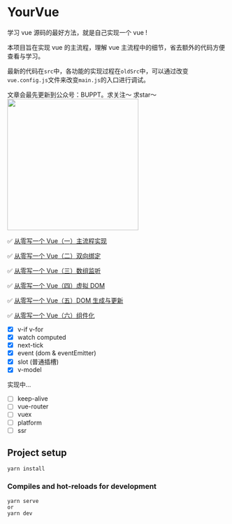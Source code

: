 # YourVue

学习 vue 源码的最好方法，就是自己实现一个 vue !

本项目旨在实现 vue 的主流程，理解 vue 主流程中的细节，省去额外的代码方便查看与学习。

最新的代码在`src`中，各功能的实现过程在`oldSrc`中，可以通过改变`vue.config.js`文件来改变`main.js`的入口进行调试。

文章会最先更新到公众号：BUPPT。求关注～ 求star～
<img src='./wx_BUPPT.png' width="300"/>

✅ <a href="https://github.com/buppt/Video-article-blog/issues/6">从零写一个 Vue（一）主流程实现</a>

✅ <a href="https://github.com/buppt/Video-article-blog/issues/7">从零写一个 Vue（二）双向绑定</a>

✅ <a href="https://github.com/buppt/Video-article-blog/issues/8">从零写一个 Vue（三）数组监听</a>

✅ <a href="https://github.com/buppt/Video-article-blog/issues/9">从零写一个 Vue（四）虚拟 DOM</a>

✅ <a href="https://mp.weixin.qq.com/s/GhfGgAyvW1fX_s2r8bygpQ">从零写一个 Vue（五）DOM 生成与更新</a>

✅ <a href="https://github.com/buppt/Video-article-blog/issues/11">从零写一个 Vue（六）组件化</a>

- [x] v-if v-for
- [x] watch computed
- [x] next-tick
- [x] event (dom & eventEmitter)
- [x] slot (普通插槽)
- [x] v-model

实现中...
- [ ] keep-alive
- [ ] vue-router
- [ ] vuex
- [ ] platform
- [ ] ssr

## Project setup
```
yarn install
```

### Compiles and hot-reloads for development
```
yarn serve 
or
yarn dev
```
